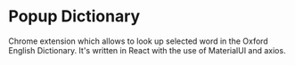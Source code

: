 # Popup Dictionary

Chrome extension which allows to look up selected word in the Oxford English Dictionary.
It's written in React with the use of MaterialUI and axios.